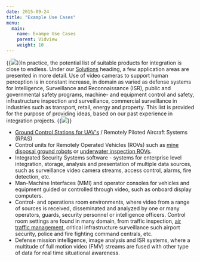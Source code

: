 ```yaml
---
date: 2015-09-24
title: "Example Use Cases"
menu:
  main:
    name: Exampe Use Cases
    parent: Vidview
    weight: 10
---
```

{{<img src="img/vidview/operator_alert_1.jpg" class="small-image floatright">}}In practice, the potential list of suitable products for integration is close to endless. Under our [Solutions](/imint.se/solutions/ "Solutions") heading, a few application areas are presented in more detail. Use of video cameras to support human perception is in constant increase, in domain as varied as defense systems for Intelligence, Surveillance and Reconnaissance (ISR), public and governmental safety programs, machine- and equipment control and safety, infrastructure inspection and surveillance, commercial surveillance in industries such as transport, retail, energy and property.
This list is provided for the purpose of providing ideas, based on our past experience in integration projects.
{{<img src="img/vidview/capability_boost_1.jpg" class="small-image floatright">}}

- [Ground Control Stations for UAV's](/imint.se/solutions/aerial-surveillance-and-uas "Aerial Surveillance and UAS") / Remotely Piloted Aircraft Systems (RPAS)
- Control units for Remotely Operated Vehicles (ROVs) such as [mine disposal ground robots](/imint.se/solutions/ground-vehicles-ugvs-and-robots "Ground Vehicles UGVs and Robots") or [underwater inspection ROVs](/imint.se/solutions/underwater-and-sub-surface "Underwater and Sub-surface").
- Integrated Security Systems software - systems for enterprise level integration, storage, analysis and presentation of multiple data sources, such as surveillance video camera streams, access control, alarms, fire detection, etc.
- Man-Machine Interfaces (MMI) and operator consoles for vehicles and equipment guided or controlled through video, such as onboard display computers.
- Control- and operations room environments, where video from a range of sources is received, disseminated and analyzed by one or many operators, guards, security personnel or intelligence officers. Control room settings are found in many domain, from traffic inspection, [air traffic management](/imint.se/solutions/air-traffic-management "Air Traffic Management"), critical infrastructure surveillance such airport security, police and fire fighting command centrals, etc.
- Defense mission intelligence, image analysis and ISR systems, where a multitude of full motion video (FMV) streams are fused with other type of data for real time situational awareness.
